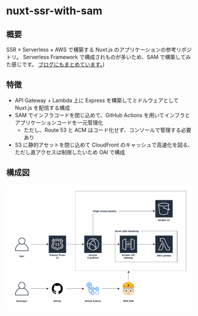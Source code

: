 # nuxt-ssr-with-sam

## 概要

SSR × Serverless × AWS で構築する Nuxt.js のアプリケーションの参考リポジトリ。
Serverless Framework で構成されものが多いため、SAM で構築してみた感じです。
[ブログにもまとめています。](https://www.tolog.site/aws/build-nuxt-ssr-with-sam))

## 特徴

* API Gateway + Lambda 上に Express を構築してミドルウェアとして Nuxt.js を配信する構成
* SAM でインフラコードを閉じ込めて、GitHub Actions を用いてインフラとアプリケーションコードを一元管理化
  * ただし、Route 53 と ACM はコード化せず、コンソールで管理する必要あり
* S3 に静的アセットを閉じ込めて CloudFront のキャッシュで高速化を図る、ただし直アクセスは制限したいため OAI で構成

## 構成図

![SSR×Serverless×AWSの構成図](https://github.com/canji53/nuxt-ssr-with-sam/blob/master/.documents/image/diagram.png?raw=true)
